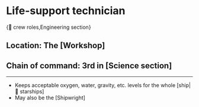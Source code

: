 # Life-support technician

{💼 crew roles,Engineering section}

## **Location:** The [Workshop]
## **Chain of command:** 3rd in [Science section]

---

- Keeps acceptable oxygen, water, gravity, etc. levels for the whole [ship|🚀 starships]
- May also be the [Shipwright]
